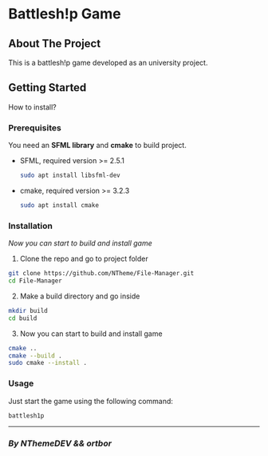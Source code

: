 # **Battlesh!p Game**

## About The Project

This is a battlesh!p game developed as an university project.

## Getting Started
How to install?

### Prerequisites
You need an **SFML library** and **cmake** to build project.
* SFML, required version >= 2.5.1
  ```sh
  sudo apt install libsfml-dev
  ```
* cmake, required version >= 3.2.3
  ```sh
  sudo apt install cmake
  ```

### Installation
_Now you can start to build and install game_

1. Clone the repo and go to project folder
  ```sh
  git clone https://github.com/NTheme/File-Manager.git
  cd File-Manager
  ```

2. Make a build directory and go inside
  ```sh
  mkdir build
  cd build
  ```

3. Now you can start to build and install game
  ```sh
  cmake ..
  cmake --build .
  sudo cmake --install . 
  ```

### Usage
  Just start the game using the following command:
  ```sh
  battlesh1p
  ```

----------------------------

### ***By NThemeDEV && ortbor***
